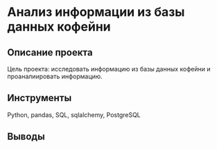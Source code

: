 # Анализ информации из базы данных кофейни
## Описание проекта
Цель проекта: исследовать информацию из базы данных кофейни и проаналиировать информацию.
## Инструменты
Python, pandas, SQL, sqlalchemy, PostgreSQL
## Выводы
